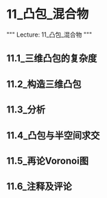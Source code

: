 # 11_凸包_混合物
"""
Lecture: 11_凸包_混合物
"""
## 11.1_三维凸包的复杂度
## 11.2_构造三维凸包
## 11.3_分析
## 11.4_凸包与半空间求交
## 11.5_再论Voronoi图
## 11.6_注释及评论
